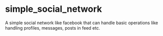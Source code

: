 # simple_social_network
A simple social network like facebook that can handle basic operations like handling profiles, messages, posts in feed etc.
